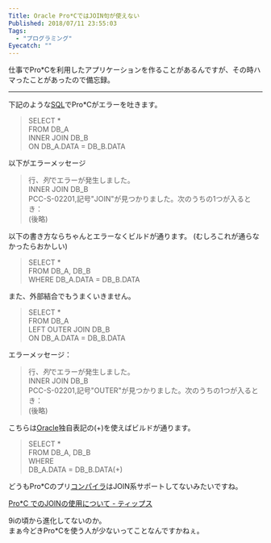 ```yaml
---
Title: Oracle Pro*CではJOIN句が使えない
Published: 2018/07/11 23:55:03
Tags:
  - "プログラミング"
Eyecatch: ""
---
```

<p>仕事でPro*Cを利用したアプリケーションを作ることがあるんですが、その時ハマったことがあったので備忘録。</p>

***

<p>下記のような<a class="keyword" href="http://d.hatena.ne.jp/keyword/SQL">SQL</a>でPro*Cがエラーを吐きます。</p>

<blockquote><p>SELECT *<br/>
FROM DB_A<br/>
INNER JOIN DB_B<br/>
ON DB_A.DATA = DB_B.DATA</p></blockquote>

<p>以下がエラーメッセージ</p>

<blockquote><p>行<em>、列</em>でエラーが発生しました。<br/>
INNER JOIN DB_B<br/>
PCC-S-02201,記号"JOIN"が見つかりました。次のうちの1つが入るとき：<br/>
(後略)</p></blockquote>

<p>以下の書き方ならちゃんとエラーなくビルドが通ります。  (むしろこれが通らなかったらおかしい)</p>

<blockquote><p>SELECT *<br/>
FROM DB_A, DB_B<br/>
WHERE DB_A.DATA = DB_B.DATA</p></blockquote>

<p>また、外部結合でもうまくいきません。</p>

<blockquote><p>SELECT *<br/>
FROM DB_A<br/>
LEFT OUTER JOIN DB_B<br/>
ON DB_A.DATA = DB_B.DATA</p></blockquote>

<p>エラーメッセージ：</p>

<blockquote><p>行<em>、列</em>でエラーが発生しました。<br/>
INNER JOIN DB_B<br/>
PCC-S-02201,記号"OUTER"が見つかりました。次のうちの1つが入るとき：<br/>
(後略)</p></blockquote>

<p>こちらは<a class="keyword" href="http://d.hatena.ne.jp/keyword/Oracle">Oracle</a>独自表記の(+)を使えばビルドが通ります。</p>

<blockquote><p>SELECT *<br/>
FROM DB_A, DB_B<br/>
WHERE<br/>
DB_A.DATA = DB_B.DATA(+)</p></blockquote>

<p>どうもPro*Cのプリ<a class="keyword" href="http://d.hatena.ne.jp/keyword/%A5%B3%A5%F3%A5%D1%A5%A4%A5%E9">コンパイラ</a>はJOIN系サポートしてないみたいですね。</p>

<p><a href="http://www016.upp.so-net.ne.jp/louvre/tips/engineering/software/oracle/procjoin.html">Pro*C &#x3067;&#x306E;JOIN&#x306E;&#x4F7F;&#x7528;&#x306B;&#x3064;&#x3044;&#x3066; - &#x30C6;&#x30A3;&#x30C3;&#x30D7;&#x30B9;</a></p>

<p>9iの頃から進化してないのか。<br/>
まぁ今どきPro*Cを使う人が少ないってことなんですかねぇ。</p>

